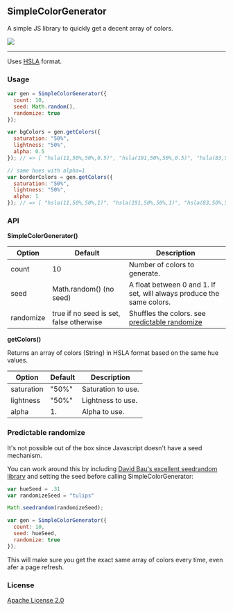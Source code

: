 ## SimpleColorGenerator

A simple JS library to quickly get a decent array of colors.

![](https://raw.github.com/benji/simple-color-generator-js/master/samples.png)

---

Uses [HSLA](https://www.w3.org/wiki/CSS/Properties/color/HSLA) format.

### Usage

```javascript
var gen = SimpleColorGenerator({
  count: 10,
  seed: Math.random(),
  randomize: true
});

var bgColors = gen.getColors({
  saturation: "50%",
  lightness: "50%",
  alpha: 0.5
}); // => [ "hsla(11,50%,50%,0.5)", "hsla(191,50%,50%,0.5)", "hsla(83,50%,50%,0.5)", ... ]

// same hues with alpha=1
var borderColors = gen.getColors({
  saturation: "50%",
  lightness: "50%",
  alpha: 1
}); // => [ "hsla(11,50%,50%,1)", "hsla(191,50%,50%,1)", "hsla(83,50%,50%,1)", ... ]
```

### API 

**SimpleColorGenerator()**

| Option    | Default                                 | Description                                                           |
| --------- | --------------------------------------- | --------------------------------------------------------------------- |
| count     | 10                                      | Number of colors to generate.                                         |
| seed      | Math.random() (no seed)                 | A float between 0 and 1. If set, will always produce the same colors. |
| randomize | true if no seed is set, false otherwise | Shuffles the colors. see [predictable randomize](#predictable-randomize)                                                  |

**getColors()**

Returns an array of colors (String) in HSLA format based on the same hue values.

| Option     | Default | Description        |
| ---------- | ------- | ------------------ |
| saturation | "50%"   | Saturation to use. |
| lightness  | "50%"   | Lightness to use.  |
| alpha      | 1.      | Alpha to use.      |

### Predictable randomize

It's not possible out of the box since Javascript doesn't have a seed mechanism.

You can work around this by including [David Bau's excellent seedrandom library](https://github.com/davidbau/seedrandom) and setting the seed before calling SimpleColorGenerator:

```javascript
var hueSeed = .31
var randomizeSeed = "tulips"

Math.seedrandom(randomizeSeed);

var gen = SimpleColorGenerator({
  count: 10,
  seed: hueSeed,
  randomize: true
});
```

This will make sure you get the exact same array of colors every time, even afer a page refresh.

### License

[Apache License 2.0](LICENSE)
